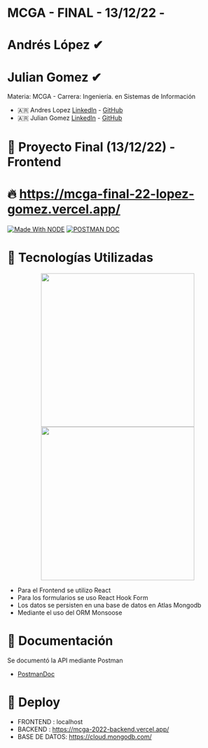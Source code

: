 # MCGA - FINAL - 13/12/22 -

# Andrés López ✔
# Julian Gomez ✔

Materia: MCGA - Carrera: Ingeniería. en Sistemas de Información 

* :argentina: Andres Lopez [LinkedIn](https://www.linkedin.com/in/andresl%C3%B3pez/) - [GitHub](https://github.com/andylopezgit)
* :argentina: Julian Gomez [LinkedIn](https://www.linkedin.com/in/%F0%9F%92%BB-juli%C3%A1n-gomez-50342619b/) - [GitHub](https://github.com/ejecutorHarlan)

# :articulated_lorry: Proyecto Final (13/12/22) - Frontend


# :fire: https://mcga-final-22-lopez-gomez.vercel.app/

<a href="https://github.com/topics/node" target="_blank"><img align="center" alt="Made With NODE"  src="https://img.shields.io/badge/REACT-18.2.0-green"></a>
<a href="https://documenter.getpostman.com/view/23097436/2s7YYr8jY4" target="_blank"><img align="center" alt="POSTMAN DOC"  src="https://img.shields.io/badge/Postman-ApiDoc-orange"></a>
# :truck: Tecnologías Utilizadas

<p align="center">
 <img width="350" src="http://nightdeveloper.net/wp-content/uploads/2018/02/React_logo_wordmark-1024x344.png">
 <img width="350" src="https://repository-images.githubusercontent.com/174038031/a02fa380-8742-11eb-89ae-675029f4cb04">
</p>

* Para el Frontend se utilizo React
* Para los formularios se uso React Hook Form
* Los datos se persisten en una base de datos en Atlas Mongodb
* Mediante el uso del ORM Monsoose

# :blue_car: Documentación
 
 Se documentó la API mediante Postman
 
 * [PostmanDoc](https://documenter.getpostman.com/view/11198688/2s83tGoWr6)

# :red_car: Deploy
* FRONTEND : localhost
* BACKEND : https://mcga-2022-backend.vercel.app/
* BASE DE DATOS: https://cloud.mongodb.com/

